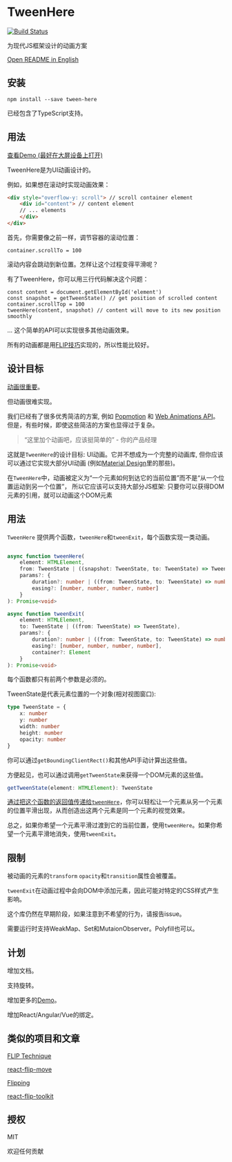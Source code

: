 ﻿# TweenHere

[![Build Status](https://travis-ci.org/pinyin/tween-here.svg?branch=master)](https://travis-ci.org/pinyin/tween-here)

为现代JS框架设计的动画方案

[Open README in English](./README.cn.md)

## 安装

`npm install --save tween-here`

已经包含了TypeScript支持。

## 用法

[查看Demo (最好在大屏设备上打开)](http://pinyin.github.io/tween-here)

TweenHere是为UI动画设计的。

例如，如果想在滚动时实现动画效果：

```html
<div style="overflow-y: scroll"> // scroll container element
    <div id="content"> // content element
    // ... elements
    </div>
</div>
```
首先，你需要像之前一样，调节容器的滚动位置：
```
container.scrollTo = 100
```
滚动内容会跳动到新位置。怎样让这个过程变得平滑呢？

有了TweenHere，你可以用三行代码解决这个问题：
```
const content = document.getElementById('element')
const snapshot = getTweenState() // get position of scrolled content
container.scrollTop = 100
tweenHere(content, snapshot) // content will move to its new position smoothly 
```

... 这个简单的API可以实现很多其他动画效果。

所有的动画都是用[FLIP技巧](https://aerotwist.com/blog/flip-your-animations/)实现的，所以性能比较好。

## 设计目标

[动画很重要](https://material.io/guidelines/motion/material-motion.html#material-motion-why-does-motion-matter)。

但动画很难实现。

我们已经有了很多优秀简洁的方案, 例如 [Popmotion](https://popmotion.io/) 和 [Web Animations API](https://developer.mozilla.org/en-US/docs/Web/API/Web_Animations_API)。但是，有些时候，即使这些简洁的方案也显得过于复杂。

> “这里加个动画吧，应该挺简单的” - 你的产品经理

这就是`TweenHere`的设计目标: UI动画。它并不想成为一个完整的动画库, 但你应该可以通过它实现大部分UI动画 (例如[Material Design](https://material.io/guidelines/motion/material-motion.html)里的那些)。

在`TweenHere`中，动画被定义为“一个元素如何到达它的当前位置”而不是“从一个位置运动到另一个位置”， 所以它应该可以支持大部分JS框架: 只要你可以获得DOM元素的引用，就可以动画这个DOM元素

## 用法

`TweenHere` 提供两个函数，`tweenHere`和`tweenExit`，每个函数实现一类动画。 

```typescript jsx

async function tweenHere(
    element: HTMLElement,
    from: TweenState | ((snapshot: TweenState, to: TweenState) => TweenState),
    params?: {
        duration?: number | ((from: TweenState, to: TweenState) => number),
        easing?: [number, number, number, number]
    }
): Promise<void> 

async function tweenExit(
    element: HTMLElement,
    to: TweenState | ((from: TweenState) => TweenState),
    params?: {
        duration?: number | ((from: TweenState, to: TweenState) => number),
        easing?: [number, number, number, number],
        container?: Element 
    }
): Promise<void> 
```

每个函数都只有前两个参数是必须的。

TweenState是代表元素位置的一个对象(相对视图窗口):
```typescript jsx
type TweenState = {
    x: number
    y: number
    width: number
    height: number
    opacity: number
} 
```
你可以通过`getBoundingClientRect()`和其他API手动计算出这些值。 

方便起见，也可以通过调用`getTweenState`来获得一个DOM元素的这些值。

```typescript jsx
getTweenState(element: HTMLElement): TweenState
```
[通过把这个函数的返回值传递给`tweenHere`](./demo/ParentChild.tsx)，你可以轻松让一个元素从另一个元素的位置平滑出现，从而创造出这两个元素是同一个元素的视觉效果。


总之，如果你希望一个元素平滑过渡到它的当前位置，使用`tweenHere`。如果你希望一个元素平滑地消失，使用`tweenExit`。

## 限制

被动画的元素的`transform` `opacity`和`transition`属性会被覆盖。

`tweenExit`在动画过程中会向DOM中添加元素，因此可能对特定的CSS样式产生影响。

这个库仍然在早期阶段，如果注意到不希望的行为，请报告issue。

需要运行时支持WeakMap、Set和MutaionObserver。Polyfill也可以。

## 计划

增加文档。

支持旋转。

增加更多的[Demo](http://pinyin.github.io/tween-here)。

增加React/Angular/Vue的绑定。

## 类似的项目和文章

[FLIP Technique](https://aerotwist.com/blog/flip-your-animations/)

[react-flip-move](https://github.com/joshwcomeau/react-flip-move)

[Flipping](https://github.com/davidkpiano/flipping)

[react-flip-toolkit](https://github.com/aholachek/react-flip-toolkit)

## 授权

MIT

欢迎任何贡献
